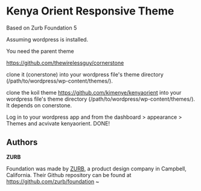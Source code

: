 # Kenya Orient Responsive Theme

Based on Zurb Foundation 5
 
Assuming wordpress is installed.
 
You need the parent theme
 
https://github.com/thewirelessguy/cornerstone
 
clone it (conerstone) into your wordpress file's theme directory (/path/to/wordpress/wp-content/themes/).
 
clone the koil theme https://github.com/kimenye/kenyaorient into your wordpress file's theme directory (/path/to/wordpress/wp-content/themes/). It depends on conerstone.
 
   
Log in to your wordpress app and from the dashboard > appearance > Themes and acvivate kenyaorient.
DONE!
   
## Authors
           
  **ZURB**
   
Foundation was made by [ZURB](http://foundation.zurb.com/), a product design company in Campbell, California. Their Github repository can be found at https://github.com/zurb/foundation
~                                                                             
